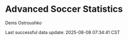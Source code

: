 # Advanced Soccer Statistics
Denis Ostroushko

<!-- gfm -->

Last successful data update: 2025-08-08 07:34:41 CST
